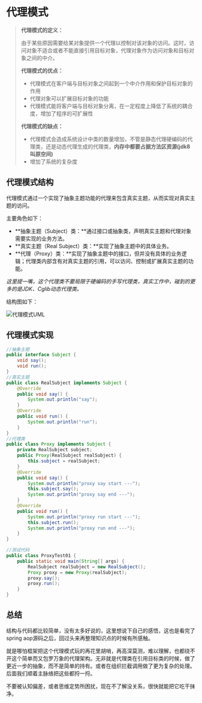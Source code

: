 # 代理模式

> **代理模式的定义：**
>
> 由于某些原因需要给某对象提供一个代理以控制对该对象的访问。这时，访问对象不适合或者不能直接引用目标对象，代理对象作为访问对象和目标对象之间的中介。
>
> **代理模式的优点：**
>
> - 代理模式在客户端与目标对象之间起到一个中介作用和保护目标对象的作用
> - 代理对象可以扩展目标对象的功能
> - 代理模式能将客户端与目标对象分离，在一定程度上降低了系统的耦合度，增加了程序的可扩展性
>
> **代理模式的缺点：**
>
> - 代理模式会造成系统设计中类的数量增加，不管是静态代理硬编码的代理类，还是动态代理生成的代理类，**内存中都要占据方法区资源(jdk8 叫原空间)**
> - 增加了系统的复杂度

## 代理模式结构

代理模式通过一个实现了抽象主题功能的代理来包含真实主题，从而实现对真实主题的访问。

主要角色如下：

- **抽象主题（Subject）类：**通过接口或抽象类，声明真实主题和代理对象需要实现的业务方法。
- **真实主题（Real Subject）类：**实现了抽象主题中的具体业务。
- **代理（Proxy）类：**实现了抽象主题中的接口，但并没有具体的业务逻辑；代理类内部含有对真实主题的引用，可以访问、控制或扩展真实主题的功能。

*这里提一嘴，这个代理类不要局限于硬编码的手写代理类，真实工作中，碰到的更多的是JDK、Cglib动态代理类。*

结构图如下：

![代理模式UML](https://tva1.sinaimg.cn/large/008eGmZEly1gpeiftskpsj30r40cdt9h.jpg)

## 代理模式实现

```java
//抽象主题
public interface Subject {
    void say();
    void run();
}
//真实主题
public class RealSubject implements Subject {
    @Override
    public void say() {
        System.out.println("say");
    }
    @Override
    public void run() {
        System.out.println("run");
    }
}
//代理类
public class Proxy implements Subject {
    private RealSubject subject;
    public Proxy(RealSubject realSubject) {
        this.subject = realSubject;
    }
    @Override
    public void say() {
        System.out.println("proxy say start ---");
        this.subject.say();
        System.out.println("proxy say end ---");
    }
    @Override
    public void run() {
        System.out.println("proxy run start ---");
        this.subject.run();
        System.out.println("proxy run end ---");
    }
}

//测试代码
public class ProxyTest01 {
    public static void main(String[] args) {
        RealSubject realSubject = new RealSubject();
        Proxy proxy = new Proxy(realSubject);
        proxy.say();
        proxy.run();
    }
}
```

## 总结

结构与代码都比较简单，没有太多好说的，这里想说下自己的感悟，这也是看完了spring aop源码之后，回过头来再整理知识点的时候有所感触。

就是哪怕框架把这个代理模式玩的再花里胡哨，再高深莫测，难以理解，也都绕不开这个简单而又包罗万象的代理架构。无非就是代理类在引用目标类的时候，做了更近一步的抽象，而不是简单的持有。或者在组织拦截调用做了更为复杂的处理。后面我们顺着主脉络把这些都捋一捋。

不要被认知偏差，或者思维定势所困扰，现在不了解没关系，很快就能把它吃干抹净。







